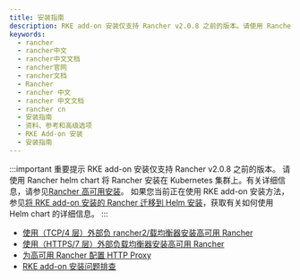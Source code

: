 ```yaml
---
title: 安装指南
description: RKE add-on 安装仅支持 Rancher v2.0.8 之前的版本。请使用 Rancher helm chart 将 Rancher 安装在 Kubernetes 集群上。
keywords:
  - rancher
  - rancher中文
  - rancher中文文档
  - rancher官网
  - rancher文档
  - Rancher
  - rancher 中文
  - rancher 中文文档
  - rancher cn
  - 安装指南
  - 资料、参考和高级选项
  - RKE Add-on 安装
  - 安装指南
---
```


:::important 重要提示
RKE add-on 安装仅支持 Rancher v2.0.8 之前的版本。
请使用 Rancher helm chart 将 Rancher 安装在 Kubernetes 集群上。有关详细信息，请参见[Rancher 高可用安装](/docs/rancher2/installation/k8s-install/_index)。
如果您当前正在使用 RKE add-on 安装方法，参见[将 RKE add-on 安装的 Rancher 迁移到 Helm 安装](/docs/rancher2/installation_new/install-rancher-on-k8s/upgrades/migrating-from-rke-add-on/_index)，获取有关如何使用 Helm chart 的详细信息。
:::

- [使用（TCP/4 层）外部负 rancher2/载均衡器安装高可用 Rancher](/docs/rancher2/installation/options/rke-add-on/layer-4-lb/_index)
- [使用（HTTPS/7 层）外部负载均衡器安装高可用 Rancher](/docs/rancher2/installation/options/rke-add-on/layer-7-lb/_index)
- [为高可用 Rancher 配置 HTTP Proxy](/docs/rancher2/installation/options/rke-add-on/proxy/_index)
- [RKE add-on 安装问题排查](/docs/rancher2/installation/options/rke-add-on/troubleshooting/_index)
